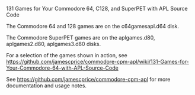 131 Games for Your Commodore 64, C128, and SuperPET with APL Source Code

The Commodore 64 and 128 games are on the c64gamesapl.d64 disk.

The Commodore SuperPET games are on the aplgames.d80, aplgames2.d80, aplgames3.d80 disks.

For a selection of the games shown in action, see https://github.com/jamescprice/commodore-cpm-apl/wiki/131-Games-for-Your-Commodore-64-with-APL-Source-Code

See https://github.com/jamescprice/commodore-cpm-apl for more documentation and usage notes.
